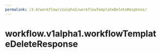 ```yaml
---
permalink: /3.4/workflow/v1alpha1/workflowTemplateDeleteResponse/
---
```


# workflow.v1alpha1.workflowTemplateDeleteResponse

